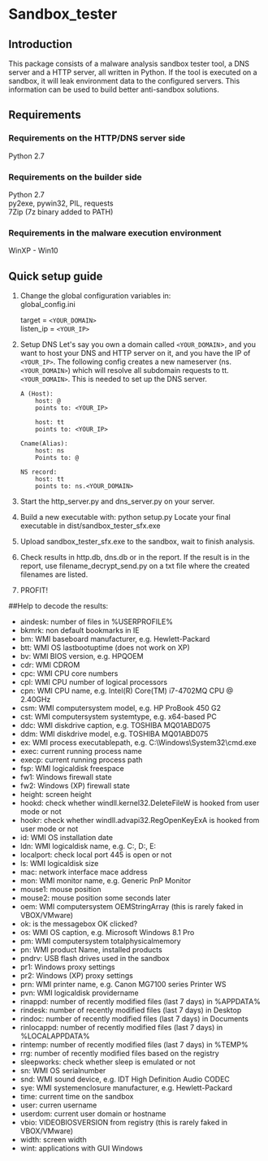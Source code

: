 # Sandbox_tester


## Introduction
This package consists of a malware analysis sandbox tester tool, a DNS server and a HTTP server,
all written in Python. If the tool is executed on a sandbox, it will leak environment data to the 
configured servers. This information can be used to build better anti-sandbox solutions.

## Requirements
### Requirements on the HTTP/DNS server side
Python 2.7

### Requirements on the builder side
Python 2.7<br/>
py2exe, pywin32, PIL, requests<br/>
7Zip (7z binary added to PATH)

### Requirements in the malware execution environment
WinXP - Win10

## Quick setup guide
1. Change the global configuration variables in:<br/>
	global_config.ini<br/>

	target = `<YOUR_DOMAIN>`<br/>
	listen_ip = `<YOUR_IP>`

2. Setup DNS
	Let's say you own a domain called `<YOUR_DOMAIN`>, and you want to host your DNS and HTTP server on it,
	and you have the IP of `<YOUR_IP>`. The following config creates a new nameserver (ns.`<YOUR_DOMAIN>`) 
	which will resolve all subdomain requests to tt.`<YOUR_DOMAIN>`. This is needed to set up the DNS server.

	```
	A (Host):
		host: @
		points to: <YOUR_IP>

		host: tt
		points to: <YOUR_IP>

	Cname(Alias):
		host: ns
		Points to: @

	NS record:
		host: tt
		points to: ns.<YOUR_DOMAIN>
	```

3. Start the http_server.py and dns_server.py on your server.

4. Build a new executable with:
	python setup.py
	Locate your final executable in dist/sandbox_tester_sfx.exe

6. Upload sandbox_tester_sfx.exe to the sandbox, wait to finish analysis.

7. Check results in http.db, dns.db or in the report. If the result is in the report, 
use filename_decrypt_send.py on a txt file where the created filenames are listed. 

8. PROFIT!

##Help to decode the results:
  * aindesk: number of files in %USERPROFILE% 
  * bkmrk: non default bookmarks in IE
  * bm: WMI baseboard manufacturer, e.g. Hewlett-Packard
  * btt: WMI OS lastbootuptime (does not work on XP)
  * bv: WMI BIOS version, e.g. HPQOEM
  * cdr: WMI CDROM
  * cpc: WMI CPU core numbers
  * cpl: WMI CPU number of logical processors
  * cpn: WMI CPU name, e.g. Intel(R) Core(TM) i7-4702MQ CPU @ 2.40GHz
  * csm: WMI computersystem model, e.g. HP ProBook 450 G2
  * cst: WMI computersystem systemtype, e.g. x64-based PC
  * ddc: WMI diskdrive caption, e.g. TOSHIBA MQ01ABD075
  * ddm: WMI diskdrive model, e.g. TOSHIBA MQ01ABD075
  * ex: WMI process executablepath, e.g. C:\Windows\System32\cmd.exe
  * exec: current running process name
  * execp: current running process path
  * fsp: WMI logicaldisk freespace
  * fw1: Windows firewall state
  * fw2: Windows (XP) firewall state 
  * height: screen height
  * hookd: check whether windll.kernel32.DeleteFileW is hooked from user mode or not
  * hookr: check whether windll.advapi32.RegOpenKeyExA is hooked from user mode or not
  * id: WMI OS installation date
  * ldn: WMI logicaldisk name, e.g. C:, D:, E:
  * localport: check local port 445 is open or not
  * ls: WMI logicaldisk size
  * mac: network interface mace address
  * mon: WMI monitor name, e.g. Generic PnP Monitor
  * mouse1: mouse position
  * mouse2: mouse position some seconds later
  * oem: WMI computersystem OEMStringArray (this is rarely faked in VBOX/VMware)
  * ok: is the messagebox OK clicked? 
  * os: WMI OS caption, e.g. Microsoft Windows 8.1 Pro
  * pm: WMI computersystem totalphysicalmemory
  * pn: WMI product Name, installed products
  * pndrv: USB flash drives used in the sandbox
  * pr1: Windows proxy settings
  * pr2: Windows (XP) proxy settings
  * prn: WMI printer name, e.g. Canon MG7100 series Printer WS
  * pvn: WMI logicaldisk providername
  * rinappd: number of recently modified files (last 7 days) in %APPDATA%
  * rindesk: number of recently modified files (last 7 days) in Desktop
  * rindoc: number of recently modified files (last 7 days) in Documents
  * rinlocappd: number of recently modified files (last 7 days) in %LOCALAPPDATA%
  * rintemp: number of recently modified files (last 7 days) in %TEMP%
  * rrg: number of recently modified files based on the registry
  * sleepworks: check whether sleep is emulated or not
  * sn: WMI OS serialnumber
  * snd: WMI sound device, e.g. IDT High Definition Audio CODEC
  * sye: WMI systemenclosure manufacturer, e.g. Hewlett-Packard
  * time: current time on the sandbox
  * user: curren username
  * userdom: current user domain or hostname
  * vbio: VIDEOBIOSVERSION from registry (this is rarely faked in VBOX/VMware)
  * width: screen width
  * wint: applications with GUI Windows
  